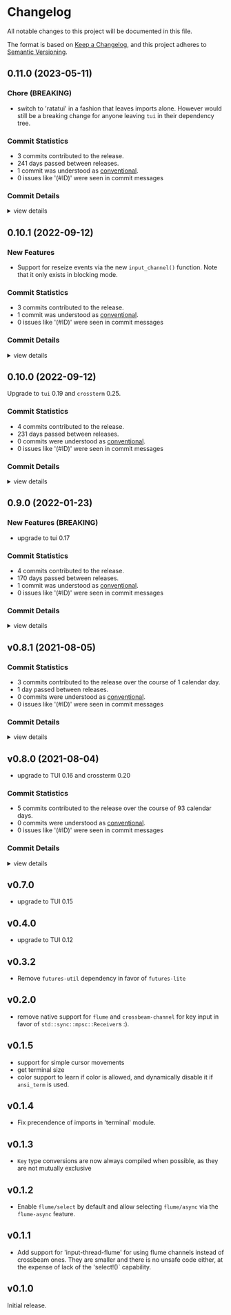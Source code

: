 # Changelog

All notable changes to this project will be documented in this file.

The format is based on [Keep a Changelog](https://keepachangelog.com/en/1.0.0/),
and this project adheres to [Semantic Versioning](https://semver.org/spec/v2.0.0.html).

## 0.11.0 (2023-05-11)

### Chore (BREAKING)

 - <csr-id-073005de8c9177248528a4cc9be58d6cee525394/> switch to 'ratatui' in a fashion that leaves imports alone.
   However would still be a breaking change for anyone leaving `tui` in
   their dependency tree.

### Commit Statistics

<csr-read-only-do-not-edit/>

 - 3 commits contributed to the release.
 - 241 days passed between releases.
 - 1 commit was understood as [conventional](https://www.conventionalcommits.org).
 - 0 issues like '(#ID)' were seen in commit messages

### Commit Details

<csr-read-only-do-not-edit/>

<details><summary>view details</summary>

 * **Uncategorized**
    - Merge branch 'ratatui-2' ([`948b539`](https://github.com/Byron/tui-crates/commit/948b5397c0b8317e857f79515165c04314b6838a))
    - Further updates to `crossterm` and `termion` ([`3157b3b`](https://github.com/Byron/tui-crates/commit/3157b3bf392b18f0f6be7e2c04d0b8782d76314e))
    - Switch to 'ratatui' in a fashion that leaves imports alone. ([`073005d`](https://github.com/Byron/tui-crates/commit/073005de8c9177248528a4cc9be58d6cee525394))
</details>

## 0.10.1 (2022-09-12)

### New Features

 - <csr-id-509c64c4918d7e1fbd462de5ec3ae83bf3329785/> Support for reseize events via the new `input_channel()` function.
   Note that it only exists in blocking mode.

### Commit Statistics

<csr-read-only-do-not-edit/>

 - 3 commits contributed to the release.
 - 1 commit was understood as [conventional](https://www.conventionalcommits.org).
 - 0 issues like '(#ID)' were seen in commit messages

### Commit Details

<csr-read-only-do-not-edit/>

<details><summary>view details</summary>

 * **Uncategorized**
    - Release crosstermion v0.10.1 ([`b1775e8`](https://github.com/Byron/tui-crates/commit/b1775e8da35f3df4f9e10af8f95b0931c1ee8d2b))
    - Support for reseize events via the new `input_channel()` function. ([`509c64c`](https://github.com/Byron/tui-crates/commit/509c64c4918d7e1fbd462de5ec3ae83bf3329785))
    - Cargo fmt ([`d31a4bd`](https://github.com/Byron/tui-crates/commit/d31a4bd53dde9db3160236ac132237f76513ad12))
</details>

## 0.10.0 (2022-09-12)

Upgrade to `tui` 0.19 and `crossterm` 0.25.

### Commit Statistics

<csr-read-only-do-not-edit/>

 - 4 commits contributed to the release.
 - 231 days passed between releases.
 - 0 commits were understood as [conventional](https://www.conventionalcommits.org).
 - 0 issues like '(#ID)' were seen in commit messages

### Commit Details

<csr-read-only-do-not-edit/>

<details><summary>view details</summary>

 * **Uncategorized**
    - Release crosstermion v0.10.0 ([`420d808`](https://github.com/Byron/tui-crates/commit/420d8087f49a87985d3331a384287481d43f1217))
    - Update changelog prior to release ([`7e1330d`](https://github.com/Byron/tui-crates/commit/7e1330dfc070cd8c383d8b273622709e67a0c985))
    - Upgrade to crossterm 25 and tui 19 ([`ec53e20`](https://github.com/Byron/tui-crates/commit/ec53e202e7fb1809b94de0b26a010f61704c6a74))
    - Allow for the Resize event to happen ([`e49a08a`](https://github.com/Byron/tui-crates/commit/e49a08a9143e9d4684ffdf387face6cdb7b24367))
</details>

## 0.9.0 (2022-01-23)

### New Features (BREAKING)

 - <csr-id-a3223b3d39cb71adb1b866653ee0c984924b90ca/> upgrade to tui 0.17

### Commit Statistics

<csr-read-only-do-not-edit/>

 - 4 commits contributed to the release.
 - 170 days passed between releases.
 - 1 commit was understood as [conventional](https://www.conventionalcommits.org).
 - 0 issues like '(#ID)' were seen in commit messages

### Commit Details

<csr-read-only-do-not-edit/>

<details><summary>view details</summary>

 * **Uncategorized**
    - Release crosstermion v0.9.0 ([`c5fc690`](https://github.com/Byron/tui-crates/commit/c5fc69022161e0abb2dd6c1402a606381ac2cce9))
    - Upgrade to tui 0.17 ([`a3223b3`](https://github.com/Byron/tui-crates/commit/a3223b3d39cb71adb1b866653ee0c984924b90ca))
    - Release tui-react v0.17.0 ([`4523678`](https://github.com/Byron/tui-crates/commit/4523678efbc9c876e46325682861c27ee5e7fb02))
    - Use local tui-react crate ([`9281c8e`](https://github.com/Byron/tui-crates/commit/9281c8e65226ff3a34ade7b95ef96374c9a759ea))
</details>

## v0.8.1 (2021-08-05)

### Commit Statistics

<csr-read-only-do-not-edit/>

 - 3 commits contributed to the release over the course of 1 calendar day.
 - 1 day passed between releases.
 - 0 commits were understood as [conventional](https://www.conventionalcommits.org).
 - 0 issues like '(#ID)' were seen in commit messages

### Commit Details

<csr-read-only-do-not-edit/>

<details><summary>view details</summary>

 * **Uncategorized**
    - (cargo-release) version 0.8.1 ([`5fe230b`](https://github.com/Byron/tui-crates/commit/5fe230b6d85eaace655fad10ddac9608d2e62072))
    - Fix apparently untested macr ([`c9ea9ac`](https://github.com/Byron/tui-crates/commit/c9ea9ac069ce7951252b3620052d611c925f6afd))
    - Fix format ([`6323479`](https://github.com/Byron/tui-crates/commit/6323479162d69d22c55f4307be3eedd18c55f2af))
</details>

## v0.8.0 (2021-08-04)

* upgrade to TUI 0.16 and crossterm 0.20

### Commit Statistics

<csr-read-only-do-not-edit/>

 - 5 commits contributed to the release over the course of 93 calendar days.
 - 0 commits were understood as [conventional](https://www.conventionalcommits.org).
 - 0 issues like '(#ID)' were seen in commit messages

### Commit Details

<csr-read-only-do-not-edit/>

<details><summary>view details</summary>

 * **Uncategorized**
    - Upgrade to crossterm 0.20 ([`1d31acb`](https://github.com/Byron/tui-crates/commit/1d31acbfde475ae42ac928d0e23ff950e669e2e7))
    - Make CI work on windows ([`dc0e96f`](https://github.com/Byron/tui-crates/commit/dc0e96f982bf46c8b910ca316e92357c2091559b))
    - Use a workspace ([`ccc5add`](https://github.com/Byron/tui-crates/commit/ccc5add08476a1910d8d78d3bb94b70237f50958))
    - Changes repository paths in tui crates manifests ([`ac5c6e6`](https://github.com/Byron/tui-crates/commit/ac5c6e62c86189a72e2305d06da176821f88b180))
    - Add tui crates ([`ccb6a24`](https://github.com/Byron/tui-crates/commit/ccb6a24315a7d881e50b24e98d4720406bff16d5))
</details>

## v0.7.0

* upgrade to TUI 0.15

## v0.4.0

* upgrade to TUI 0.12

## v0.3.2

* Remove `futures-util` dependency in favor of `futures-lite`

## v0.2.0

* remove native support for `flume` and `crossbeam-channel` for key input in favor of `std::sync::mpsc::Receiver`s :).

## v0.1.5

* support for simple cursor movements
* get terminal size
* color support to learn if color is allowed, and dynamically disable it
  if `ansi_term` is used.

## v0.1.4

* Fix precendence of imports in 'terminal' module.

## v0.1.3

* `Key` type conversions are now always compiled when possible, as they are not mutually exclusive

## v0.1.2

* Enable `flume/select` by default and allow selecting `flume/async` via the `flume-async` feature.

## v0.1.1

* Add support for 'input-thread-flume' for using flume channels instead of crossbeam ones. They are
  smaller and there is no unsafe code either, at the expense of lack of the 'select!()` capability.

## v0.1.0

Initial release.

